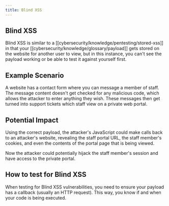 ```yaml
---
title: Blind XSS
---
```


## Blind XSS

Blind XSS is similar to a [[cybersecurity/knowledge/pentesting/stored-xss]] in that your [[cybersecurity/knowledge/glossary/payload]] gets stored on the website for another user to view, but in this instance, you can't see the payload working or be able to test it against yourself first.

## Example Scenario

A website has a contact form where you can message a member of staff. The message content doesn't get checked for any malicious code, which allows the attacker to enter anything they wish. These messages then get turned into support tickets which staff view on a private web portal.

## Potential Impact

Using the correct payload, the attacker's JavaScript could make calls back to an attacker's website, revealing the staff portal URL, the staff member's cookies, and even the contents of the portal page that is being viewed.

Now the attacker could potentially hijack the staff member's session and have access to the private portal.

## How to test for Blind XSS

When testing for Blind XSS vulnerabilities, you need to ensure your payload has a callback (usually an HTTP request). This way, you know if and when your code is being executed.
